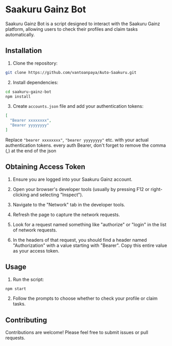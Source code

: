 # Saakuru Gainz Bot

Saakuru Gainz Bot is a script designed to interact with the Saakuru Gainz platform, allowing users to check their profiles and claim tasks automatically.

## Installation

1. Clone the repository:

```bash
git clone https://github.com/vantoanpaya/Auto-Saakuru.git
```

2. Install dependencies:

```bash
cd saakuru-gainz-bot
npm install
```

3. Create `accounts.json` file and add your authentication tokens:

```json
[
  "Bearer xxxxxxxx",
  "Bearer yyyyyyyy"
]
```

Replace `"bearer xxxxxxxx"`, `"bearer yyyyyyyy"` etc. with your actual authentication tokens.
every auth Bearer, don't forget to remove the comma (,) at the end of the json

## Obtaining Access Token

1. Ensure you are logged into your Saakuru Gainz account.

2. Open your browser's developer tools (usually by pressing F12 or right-clicking and selecting "Inspect").

3. Navigate to the "Network" tab in the developer tools.

4. Refresh the page to capture the network requests.

5. Look for a request named something like "authorize" or "login" in the list of network requests.

6. In the headers of that request, you should find a header named "Authorization" with a value starting with "Bearer". Copy this entire value as your access token.

## Usage

1. Run the script:

```bash
npm start
```

2. Follow the prompts to choose whether to check your profile or claim tasks.

## Contributing

Contributions are welcome! Please feel free to submit issues or pull requests.
